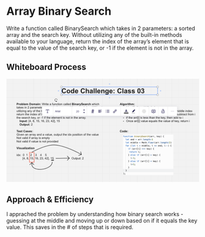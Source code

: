 # Array Binary Search

Write a function called BinarySearch which takes in 2 parameters: a sorted array and the search key. Without utilizing any of the built-in methods available to your language, return the index of the array’s element that is equal to the value of the search key, or -1 if the element is not in the array.

## Whiteboard Process

![](./img/array-binary-search.jpg)

## Approach & Efficiency

I apprached the problem by understanding how binary search works - guessing at the middle and moving up or down based on if it equals the key value. This saves in the # of steps that is required.
